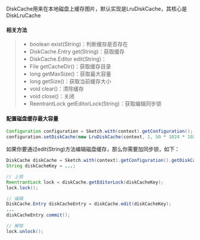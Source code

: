 DiskCache用来在本地磁盘上缓存图片，默认实现是LruDiskCache，其核心是DiskLruCache

#### 相关方法
>* boolean exist(String)：判断缓存是否存在
>* DiskCache.Entry get(String)：获取缓存
>* DiskCache.Editor edit(String)：
>* File getCacheDir()：获取缓存目录
>* long getMaxSize()：获取最大容量
>* long getSize()：获取当前缓存大小
>* void clear()：清除缓存
>* void close()：关闭
>* ReentrantLock getEditorLock(String)：获取编辑同步锁

#### 配置磁盘缓存最大容量
```java
Configuration configuration = Sketch.with(context).getConfiguration();
configuration.setDiskCache(new LruDiskCache(context, 1, 50 * 1024 * 1024));
```

如果你要通过edit(String)方法编辑磁盘缓存，那么你需要加同步锁，如下：
```java
DiskCache diskCache = Sketch.with(context).getConfiguration().getDiskCache();
String diskCacheKey = ...;

// 上锁
ReentrantLock lock = diskCache.getEditorLock(diskCacheKey);
lock.lock();

// 编辑
DiskCache.Entry diskCacheEntry = diskCache.edit(diskCacheKey);
...
diskCacheEntry.commit();

// 解锁
lock.unlock();
```